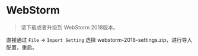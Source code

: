 # WebStorm

> 请下载或者升级到 WebStorm 2018版本。

直接通过 `File` -> `Import Setting` 选择 webstorm-2018-settings.zip，进行导入配置，重启。